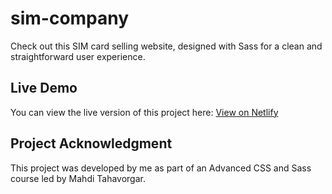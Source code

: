 # sim-company

Check out this SIM card selling website, designed with Sass for a clean and straightforward user experience.

## Live Demo

You can view the live version of this project here: [View on Netlify](https://transcendent-donut-b93205.netlify.app/)

## Project Acknowledgment

This project was developed by me as part of an Advanced CSS and Sass course led by Mahdi Tahavorgar.
